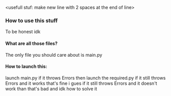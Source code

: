 <usefull stuf: make new line with 2 spaces at the end of line>
<h3>
How to use this stuff
</h3>
To be honest idk
<h4>What are all those files?</h4>
The only file you should care about is main.py
<h4>How to launch this:</h4>
launch main.py  
if it throws Errors then launch the required.py  
if it still throws Errors and it works that's fine i gues  
if it still throws Errors and it doesn't work than that's bad and idk how to solve it  